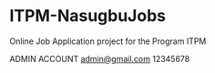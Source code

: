 # ITPM-NasugbuJobs
Online Job Application project for the Program ITPM

ADMIN ACCOUNT
admin@gmail.com
12345678
